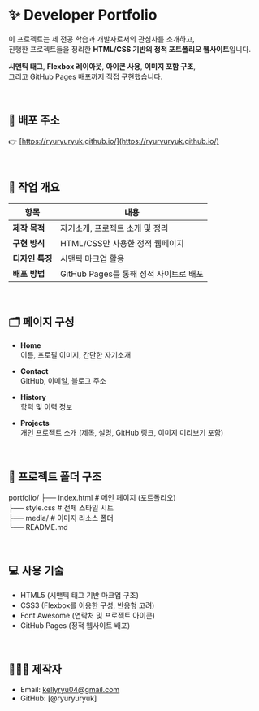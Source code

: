 # ✨ Developer Portfolio

이 프로젝트는 제 전공 학습과 개발자로서의 관심사를 소개하고,  
진행한 프로젝트들을 정리한 **HTML/CSS 기반의 정적 포트폴리오 웹사이트**입니다.

**시맨틱 태그**, **Flexbox 레이아웃**, **아이콘 사용**, **이미지 포함 구조**,  
그리고 GitHub Pages 배포까지 직접 구현했습니다.

<br>

## 🔗 배포 주소

👉 [https://ryuryuryuk.github.io/](https://ryuryuryuk.github.io/)

<br>

## 📌 작업 개요

| 항목         | 내용 |
|--------------|------|
| **제작 목적** | 자기소개, 프로젝트 소개 및 정리 |
| **구현 방식** | HTML/CSS만 사용한 정적 웹페이지 |
| **디자인 특징** | 시맨틱 마크업 활용 |
| **배포 방법** | GitHub Pages를 통해 정적 사이트로 배포 |

<br>

## 🗂️ 페이지 구성

- **Home**  
  이름, 프로필 이미지, 간단한 자기소개

- **Contact**  
  GitHub, 이메일, 블로그 주소

- **History**  
  학력 및 이력 정보

- **Projects**  
  개인 프로젝트 소개 (제목, 설명, GitHub 링크, 이미지 미리보기 포함)  

<br>

## 📁 프로젝트 폴더 구조
portfolio/ 
├── index.html # 메인 페이지 (포트폴리오) <br>
├── style.css # 전체 스타일 시트 <br>
├── media/ # 이미지 리소스 폴더 <br>
└── README.md <br>

<br>

## 💻 사용 기술

- HTML5 (시맨틱 태그 기반 마크업 구조)
- CSS3 (Flexbox를 이용한 구성, 반응형 고려)
- Font Awesome (연락처 및 프로젝트 아이콘)
- GitHub Pages (정적 웹사이트 배포)

<br>

## 🙋🏻‍♀️ 제작자

- Email: kellyryu04@gmail.com  
- GitHub: [@ryuryuryuk]
